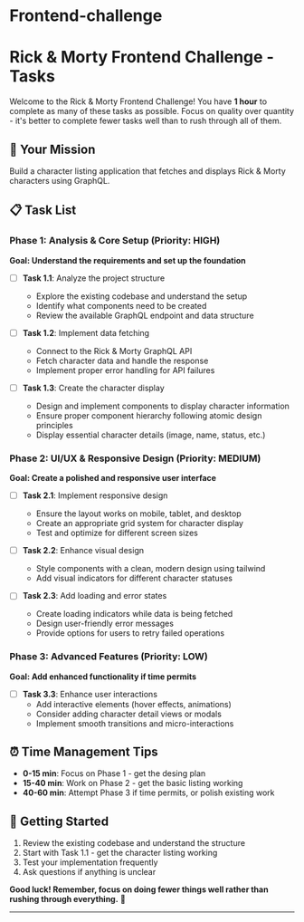 # Frontend-challenge

# Rick & Morty Frontend Challenge - Tasks

Welcome to the Rick & Morty Frontend Challenge! You have **1 hour** to complete as many of these tasks as possible. Focus on quality over quantity - it's better to complete fewer tasks well than to rush through all of them.

## 🎯 Your Mission

Build a character listing application that fetches and displays Rick & Morty characters using GraphQL.

## 📋 Task List

### Phase 1: Analysis & Core Setup (Priority: HIGH)
**Goal: Understand the requirements and set up the foundation**

- [ ] **Task 1.1**: Analyze the project structure
  - Explore the existing codebase and understand the setup
  - Identify what components need to be created
  - Review the available GraphQL endpoint and data structure

- [ ] **Task 1.2**: Implement data fetching
  - Connect to the Rick & Morty GraphQL API
  - Fetch character data and handle the response
  - Implement proper error handling for API failures

- [ ] **Task 1.3**: Create the character display
  - Design and implement components to display character information
  - Ensure proper component hierarchy following atomic design principles
  - Display essential character details (image, name, status, etc.)

### Phase 2: UI/UX & Responsive Design (Priority: MEDIUM)
**Goal: Create a polished and responsive user interface**

- [ ] **Task 2.1**: Implement responsive design
  - Ensure the layout works on mobile, tablet, and desktop
  - Create an appropriate grid system for character display
  - Test and optimize for different screen sizes

- [ ] **Task 2.2**: Enhance visual design
  - Style components with a clean, modern design using tailwind
  - Add visual indicators for different character statuses

- [ ] **Task 2.3**: Add loading and error states
  - Create loading indicators while data is being fetched
  - Design user-friendly error messages
  - Provide options for users to retry failed operations

### Phase 3: Advanced Features (Priority: LOW)
**Goal: Add enhanced functionality if time permits**

- [ ] **Task 3.3**: Enhance user interactions
  - Add interactive elements (hover effects, animations)
  - Consider adding character detail views or modals
  - Implement smooth transitions and micro-interactions

## ⏰ Time Management Tips

- **0-15 min**: Focus on Phase 1 - get the desing plan
- **15-40 min**: Work on Phase 2 -  get the basic listing working
- **40-60 min**: Attempt Phase 3 if time permits, or polish existing work

## 🚀 Getting Started

1. Review the existing codebase and understand the structure
2. Start with Task 1.1 - get the character listing working
3. Test your implementation frequently
4. Ask questions if anything is unclear

**Good luck! Remember, focus on doing fewer things well rather than rushing through everything.** 🌟

---

